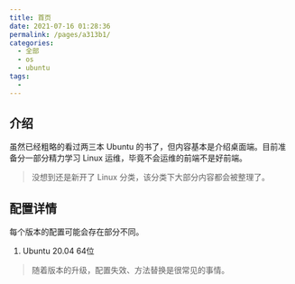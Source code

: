```yaml
---
title: 首页
date: 2021-07-16 01:28:36
permalink: /pages/a313b1/
categories: 
  - 全部
  - os
  - ubuntu
tags: 
  - 
---
```


## 介绍

虽然已经粗略的看过两三本 Ubuntu 的书了，但内容基本是介绍桌面端。目前准备分一部分精力学习 Linux 运维，毕竟不会运维的前端不是好前端。



> 没想到还是新开了 Linux 分类，该分类下大部分内容都会被整理了。



## 配置详情

每个版本的配置可能会存在部分不同。

1. Ubuntu 20.04 64位



> 随着版本的升级，配置失效、方法替换是很常见的事情。